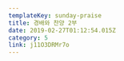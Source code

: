 ```yaml
---
templateKey: sunday-praise
title: 경배와 찬양 2부
date: 2019-02-27T01:12:54.015Z
category: 5
link: j11O3DRMr7o
---
```


